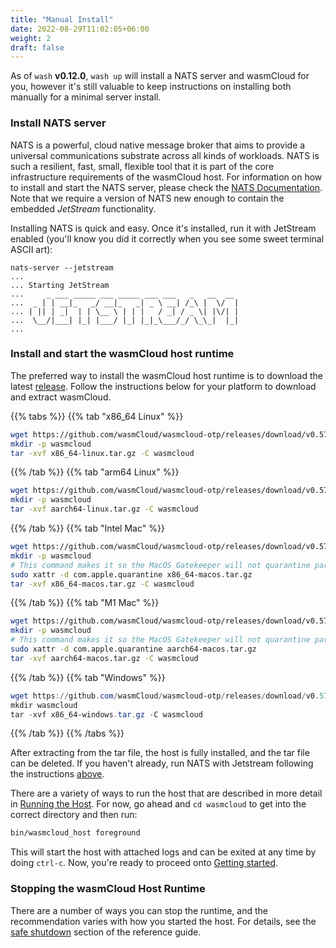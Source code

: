 ```yaml
---
title: "Manual Install"
date: 2022-08-29T11:02:05+06:00
weight: 2
draft: false
---
```


As of `wash` **v0.12.0**, `wash up` will install a NATS server and wasmCloud for you, however it's still valuable to keep instructions on installing both manually for a minimal server install.

### Install NATS server

NATS is a powerful, cloud native message broker that aims to provide a universal communications substrate across all kinds of workloads. NATS is such a resilient, fast, small, flexible tool that it is part of the core infrastructure requirements of the wasmCloud host. For information on how to install and start the NATS server, please check the [NATS Documentation](https://docs.nats.io/nats-server/installation). Note that we require a version of NATS new enough to contain the embedded _JetStream_ functionality.

Installing NATS is quick and easy. Once it's installed, run it with JetStream enabled (you'll know you did it correctly when you see some sweet terminal ASCII art):

```plain
nats-server --jetstream
...
... Starting JetStream
...     _ ___ _____ ___ _____ ___ ___   _   __  __
...  _ | | __|_   _/ __|_   _| _ \ __| /_\ |  \/  |
... | || | _|  | | \__ \ | | |   / _| / _ \| |\/| |
...  \__/|___| |_| |___/ |_| |_|_\___/_/ \_\_|  |_|
...
```

### Install and start the wasmCloud host runtime

The preferred way to install the wasmCloud host runtime is to download the latest [release](https://github.com/wasmCloud/wasmcloud-otp/releases). Follow the instructions below for your platform to download and extract wasmCloud.


{{% tabs %}}
{{% tab "x86_64 Linux" %}}

```bash
wget https://github.com/wasmCloud/wasmcloud-otp/releases/download/v0.57.0/x86_64-linux.tar.gz
mkdir -p wasmcloud
tar -xvf x86_64-linux.tar.gz -C wasmcloud
```

{{% /tab %}}
{{% tab "arm64 Linux" %}}

```bash
wget https://github.com/wasmCloud/wasmcloud-otp/releases/download/v0.57.0/aarch64-linux.tar.gz
mkdir -p wasmcloud
tar -xvf aarch64-linux.tar.gz -C wasmcloud
```

{{% /tab %}}
{{% tab "Intel Mac" %}}

```bash
wget https://github.com/wasmCloud/wasmcloud-otp/releases/download/v0.57.0/x86_64-macos.tar.gz
mkdir -p wasmcloud
# This command makes it so the MacOS Gatekeeper will not quarantine parts of the host when you run it:
sudo xattr -d com.apple.quarantine x86_64-macos.tar.gz
tar -xvf x86_64-macos.tar.gz -C wasmcloud
```

{{% /tab %}}
{{% tab "M1 Mac" %}}

```bash
wget https://github.com/wasmCloud/wasmcloud-otp/releases/download/v0.57.0/aarch64-macos.tar.gz
mkdir -p wasmcloud
# This command makes it so the MacOS Gatekeeper will not quarantine parts of the host when you run it:
sudo xattr -d com.apple.quarantine aarch64-macos.tar.gz
tar -xvf aarch64-macos.tar.gz -C wasmcloud
```

{{% /tab %}}
{{% tab "Windows" %}}

```powershell
wget https://github.com/wasmCloud/wasmcloud-otp/releases/download/v0.57.0/x86_64-windows.tar.gz
mkdir wasmcloud
tar -xvf x86_64-windows.tar.gz -C wasmcloud
```
{{% /tab %}}
{{% /tabs %}}

After extracting from the tar file, the host is fully installed, and the tar file can be deleted. If you haven't already, run NATS with Jetstream following the instructions [above](#install-nats-server).

There are a variety of ways to run the host that are described in more detail in [Running the Host](/reference/host-runtime/running). For now, go ahead and `cd wasmcloud` to get into the correct directory and then run:
```bash
bin/wasmcloud_host foreground
```
This will start the host with attached logs and can be exited at any time by doing `ctrl-c`. Now, you're ready to proceed onto [Getting started](/overview/getting-started/).

### Stopping the wasmCloud Host Runtime

There are a number of ways you can stop the runtime, and the recommendation varies with how you started the host. For details, see the [safe shutdown](/reference/host-runtime/safeshutdown) section of the reference guide.